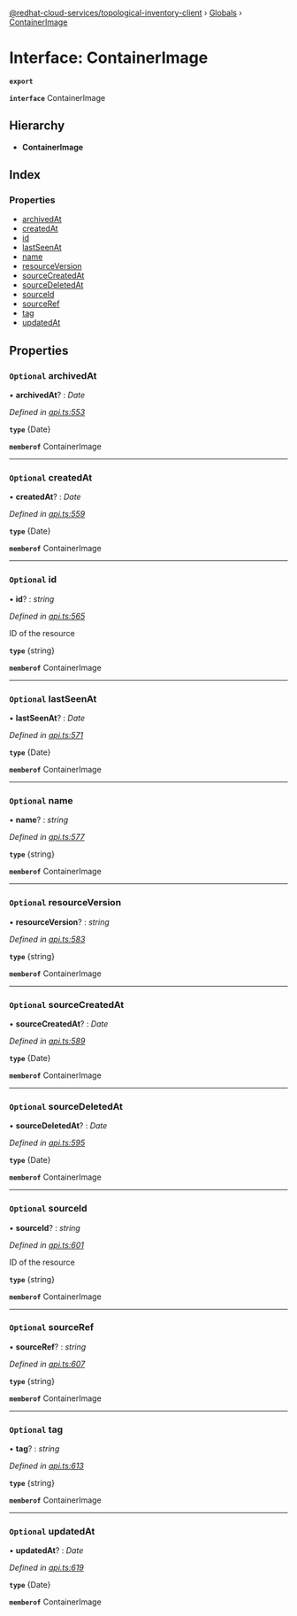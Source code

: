 [@redhat-cloud-services/topological-inventory-client](../README.md) › [Globals](../globals.md) › [ContainerImage](containerimage.md)

# Interface: ContainerImage

**`export`** 

**`interface`** ContainerImage

## Hierarchy

* **ContainerImage**

## Index

### Properties

* [archivedAt](containerimage.md#optional-archivedat)
* [createdAt](containerimage.md#optional-createdat)
* [id](containerimage.md#optional-id)
* [lastSeenAt](containerimage.md#optional-lastseenat)
* [name](containerimage.md#optional-name)
* [resourceVersion](containerimage.md#optional-resourceversion)
* [sourceCreatedAt](containerimage.md#optional-sourcecreatedat)
* [sourceDeletedAt](containerimage.md#optional-sourcedeletedat)
* [sourceId](containerimage.md#optional-sourceid)
* [sourceRef](containerimage.md#optional-sourceref)
* [tag](containerimage.md#optional-tag)
* [updatedAt](containerimage.md#optional-updatedat)

## Properties

### `Optional` archivedAt

• **archivedAt**? : *Date*

*Defined in [api.ts:553](https://github.com/RedHatInsights/javascript-clients/blob/master/packages/topological-inventory/api.ts#L553)*

**`type`** {Date}

**`memberof`** ContainerImage

___

### `Optional` createdAt

• **createdAt**? : *Date*

*Defined in [api.ts:559](https://github.com/RedHatInsights/javascript-clients/blob/master/packages/topological-inventory/api.ts#L559)*

**`type`** {Date}

**`memberof`** ContainerImage

___

### `Optional` id

• **id**? : *string*

*Defined in [api.ts:565](https://github.com/RedHatInsights/javascript-clients/blob/master/packages/topological-inventory/api.ts#L565)*

ID of the resource

**`type`** {string}

**`memberof`** ContainerImage

___

### `Optional` lastSeenAt

• **lastSeenAt**? : *Date*

*Defined in [api.ts:571](https://github.com/RedHatInsights/javascript-clients/blob/master/packages/topological-inventory/api.ts#L571)*

**`type`** {Date}

**`memberof`** ContainerImage

___

### `Optional` name

• **name**? : *string*

*Defined in [api.ts:577](https://github.com/RedHatInsights/javascript-clients/blob/master/packages/topological-inventory/api.ts#L577)*

**`type`** {string}

**`memberof`** ContainerImage

___

### `Optional` resourceVersion

• **resourceVersion**? : *string*

*Defined in [api.ts:583](https://github.com/RedHatInsights/javascript-clients/blob/master/packages/topological-inventory/api.ts#L583)*

**`type`** {string}

**`memberof`** ContainerImage

___

### `Optional` sourceCreatedAt

• **sourceCreatedAt**? : *Date*

*Defined in [api.ts:589](https://github.com/RedHatInsights/javascript-clients/blob/master/packages/topological-inventory/api.ts#L589)*

**`type`** {Date}

**`memberof`** ContainerImage

___

### `Optional` sourceDeletedAt

• **sourceDeletedAt**? : *Date*

*Defined in [api.ts:595](https://github.com/RedHatInsights/javascript-clients/blob/master/packages/topological-inventory/api.ts#L595)*

**`type`** {Date}

**`memberof`** ContainerImage

___

### `Optional` sourceId

• **sourceId**? : *string*

*Defined in [api.ts:601](https://github.com/RedHatInsights/javascript-clients/blob/master/packages/topological-inventory/api.ts#L601)*

ID of the resource

**`type`** {string}

**`memberof`** ContainerImage

___

### `Optional` sourceRef

• **sourceRef**? : *string*

*Defined in [api.ts:607](https://github.com/RedHatInsights/javascript-clients/blob/master/packages/topological-inventory/api.ts#L607)*

**`type`** {string}

**`memberof`** ContainerImage

___

### `Optional` tag

• **tag**? : *string*

*Defined in [api.ts:613](https://github.com/RedHatInsights/javascript-clients/blob/master/packages/topological-inventory/api.ts#L613)*

**`type`** {string}

**`memberof`** ContainerImage

___

### `Optional` updatedAt

• **updatedAt**? : *Date*

*Defined in [api.ts:619](https://github.com/RedHatInsights/javascript-clients/blob/master/packages/topological-inventory/api.ts#L619)*

**`type`** {Date}

**`memberof`** ContainerImage
